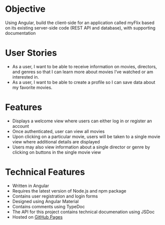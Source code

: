 # Objective

Using Angular, build the client-side for an application called myFlix based on
its existing server-side code (REST API and database), with supporting
documentation

# User Stories
- As a user, I want to be able to receive information on movies, directors, and genres so that I
can learn more about movies I’ve watched or am interested in.
- As a user, I want to be able to create a profile so I can save data about my favorite movies.

# Features
- Displays a welcome view where users can either log in or register an account
- Once authenticated, user can view all movies
- Upon clicking on a particular movie, users will be taken to a single movie view where additional details are displayed
- Users may also view information about a single director or genre by clicking on buttons in the single movie view

# Technical Features
- Written in Angular
- Requires the latest version of Node.js and npm package
- Contains user registration and login forms
- Designed using Angular Material
- Contains comments using TypeDoc
- The API for this project contains technical documenation using JSDoc
- Hosted on [GitHub Pages](https://mbertis.github.io/myFlix-Angular-client/welcome)
